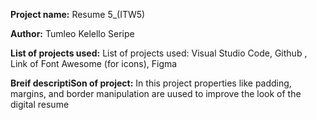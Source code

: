 **Project name:** Resume 5_(ITW5)

**Author:** Tumleo Kelello Seripe

**List of projects used:** List of projects used: Visual Studio Code, Github , Link of Font Awesome (for icons), Figma

**Breif descriptiSon of project:** In this project properties like padding, margins, and border manipulation are uused to improve the look of the digital resume
